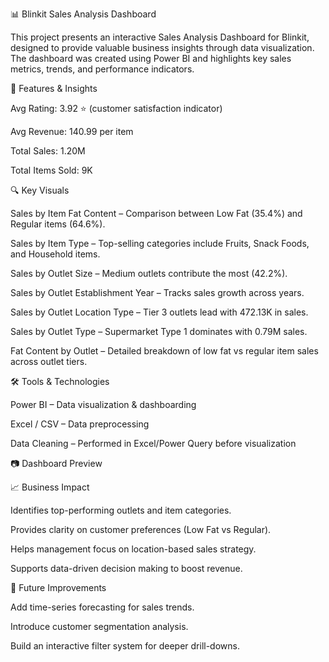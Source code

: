 📊 Blinkit Sales Analysis Dashboard

This project presents an interactive Sales Analysis Dashboard for Blinkit, designed to provide valuable business insights through data visualization.
The dashboard was created using Power BI and highlights key sales metrics, trends, and performance indicators.

🚀 Features & Insights

Avg Rating: 3.92 ⭐ (customer satisfaction indicator)

Avg Revenue: 140.99 per item

Total Sales: 1.20M

Total Items Sold: 9K

🔍 Key Visuals

Sales by Item Fat Content – Comparison between Low Fat (35.4%) and Regular items (64.6%).

Sales by Item Type – Top-selling categories include Fruits, Snack Foods, and Household items.

Sales by Outlet Size – Medium outlets contribute the most (42.2%).

Sales by Outlet Establishment Year – Tracks sales growth across years.

Sales by Outlet Location Type – Tier 3 outlets lead with 472.13K in sales.

Sales by Outlet Type – Supermarket Type 1 dominates with 0.79M sales.

Fat Content by Outlet – Detailed breakdown of low fat vs regular item sales across outlet tiers.

🛠️ Tools & Technologies

Power BI – Data visualization & dashboarding

Excel / CSV – Data preprocessing

Data Cleaning – Performed in Excel/Power Query before visualization

📷 Dashboard Preview

📈 Business Impact

Identifies top-performing outlets and item categories.

Provides clarity on customer preferences (Low Fat vs Regular).

Helps management focus on location-based sales strategy.

Supports data-driven decision making to boost revenue.

🔮 Future Improvements

Add time-series forecasting for sales trends.

Introduce customer segmentation analysis.

Build an interactive filter system for deeper drill-downs.


